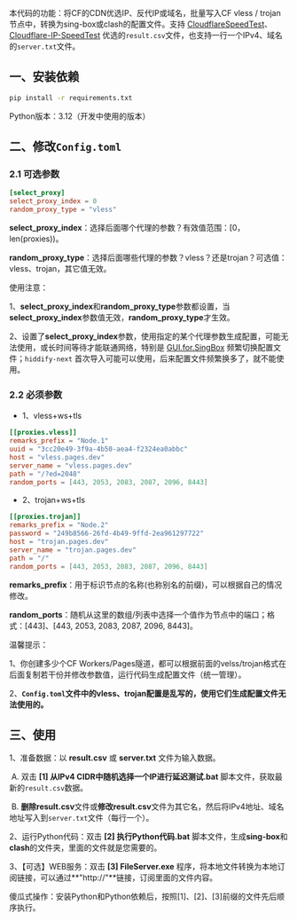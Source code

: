 本代码的功能：将CF的CDN优选IP、反代IP或域名，批量写入CF vless / trojan 节点中，转换为sing-box或clash的配置文件。支持 [CloudflareSpeedTest](https://github.com/XIU2/CloudflareSpeedTest)、[Cloudflare-IP-SpeedTest](https://github.com/badafans/Cloudflare-IP-SpeedTest) 优选的`result.csv`文件，也支持一行一个IPv4、域名的`server.txt`文件。

## 一、安装依赖

```bash
pip install -r requirements.txt
```
Python版本：3.12（开发中使用的版本）

## 二、修改`Config.toml`

### 2.1 可选参数

```toml
[select_proxy]
select_proxy_index = 0
random_proxy_type = "vless"
```

**select_proxy_index**：选择后面哪个代理的参数？有效值范围：[0，len(proxies))。

**random_proxy_type**：选择后面哪些代理的参数？vless？还是trojan？可选值：vless、trojan，其它值无效。

使用注意：

1、**select_proxy_index**和**random_proxy_type**参数都设置，当**select_proxy_index**参数值无效，**random_proxy_type**才生效。

2、设置了**select_proxy_index**参数，使用指定的某个代理参数生成配置，可能无法使用，或长时间等待才能联通网络，特别是 [GUI.for.SingBox](https://github.com/GUI-for-Cores/GUI.for.SingBox) 频繁切换配置文件；`hiddify-next` 首次导入可能可以使用，后来配置文件频繁换多了，就不能使用。

### 2.2 必须参数

- 1、vless+ws+tls

```toml
[[proxies.vless]]
remarks_prefix = "Node.1"
uuid = "3cc20e49-3f9a-4b50-aea4-f2324ea0abbc"
host = "vless.pages.dev"
server_name = "vless.pages.dev"
path = "/?ed=2048"
random_ports = [443, 2053, 2083, 2087, 2096, 8443]
```

- 2、trojan+ws+tls

```toml
[[proxies.trojan]]
remarks_prefix = "Node.2"
password = "249b8566-26fd-4b49-9ffd-2ea961297722"
host = "trojan.pages.dev"
server_name = "trojan.pages.dev"
path = "/"
random_ports = [443, 2053, 2083, 2087, 2096, 8443]
```

**remarks_prefix**：用于标识节点的名称(也称别名的前缀)，可以根据自己的情况修改。

**random_ports**：随机从这里的数组/列表中选择一个值作为节点中的端口；格式：[443]、[443, 2053, 2083, 2087, 2096, 8443]。

温馨提示：

1、你创建多少个CF Workers/Pages隧道，都可以根据前面的velss/trojan格式在后面复制若干份并修改参数值，运行代码生成配置文件（统一管理）。

2、**`Config.toml`文件中的vless、trojan配置是乱写的，使用它们生成配置文件无法使用的。**

## 三、使用

1、准备数据：以 **result.csv** 或 **server.txt** 文件为输入数据。

​	A. 双击 **[1] 从IPv4 CIDR中随机选择一个IP进行延迟测试.bat** 脚本文件，获取最新的`result.csv`数据。

​	B. **删除result.csv**文件或**修改result.csv**文件为其它名，然后将IPv4地址、域名地址写入到`server.txt`文件（每行一个）。

2、运行Python代码：双击 **[2] 执行Python代码.bat** 脚本文件，生成**sing-box**和**clash**的文件夹，里面的文件就是您需要的。

3、【可选】WEB服务：双击 **[3] FileServer.exe** 程序，将本地文件转换为本地订阅链接，可以通过**"http://"**链接，订阅里面的文件内容。

傻瓜式操作：安装Python和Python依赖后，按照[1]、[2]、[3]前缀的文件先后顺序执行。
